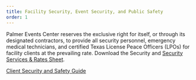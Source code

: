 ```yaml
---
title: Facility Security, Event Security, and Public Safety
order: 1
---
```


Palmer Events Center reserves the exclusive right for itself, or through its designated contractors, to provide all security personnel, emergency medical technicians, and certified Texas License Peace Officers (LPOs) for facility clients at the prevailing rate. Download the Security and [Security Services & Rates Sheet](https://assets.ctfassets.net/xv1q576gx3e5/qJfwXPLttR6DvaJMfJNCv/01264d0d1d74fb958eee710f38e44d38/Security_Rate_Sheet_2022.pdf).

[Client Security and Safety Guide](https://assets.ctfassets.net/xv1q576gx3e5/3l5PrgWkkOclgdopBpEUCl/cc3b2db174919b20c388367b959af3ec/ACCD_Client_Resources___Safety_Plan_2022.pdf)
